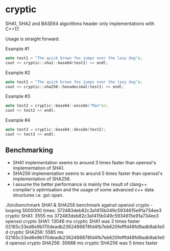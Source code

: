 # cryptic
SHA1, SHA2 and BASE64 algorithms header only implementations with C++17.

Usage is straight forward.

Example #1
```c++
auto test1 = "The quick brown fox jumps over the lazy dog"s;
cout << cryptic::sha1::base64(test1) << endl;
```
Example #2
```c++
auto test1 = "The quick brown fox jumps over the lazy dog"s;
cout << cryptic::sha256::hexadecimal(test1) << endl;
```
Example #3
```c++
auto test2 = cryptic::base64::encode("Man"s);
cout << test2 << endl;
```
Example #4
```c++
auto test3 = cryptic::base64::decode(test2);
cout << test3 << endl;
```

## Benchmarking
- SHA1 implementation seems to around 3 times faster than openssl's implementation of SHA1.
- SHA256 implementation seems to around 5 times faster than openssl's implementation of SHA256.
- I assume the better performance is mainly the result of clang++ complier's optimisation and the usage of some advanced c++ data structures i.e. gsl::span.

./bin/benchmark
SHA1 & SHA256 benchmark against openssl crypto - looping 5000000 times:
372483deb82c3a1415b049c5934615e91a734ee3
cryptic SHA1: 3555 ms
372483deb82c3a1415b049c5934615e91a734ee3
openssl crypto SHA1: 13046 ms
cryptic SHA1 was 3 times faster
02165c33ed6e9b170deadb2362498878fd4fb7eb620fefffd48fd9adb9ab1e0d
cryptic SHA256: 5585 ms
02165c33ed6e9b170deadb2362498878fd4fb7eb620fefffd48fd9adb9ab1e0d
openssl crypto SHA256: 30688 ms
cryptic SHA256 was 5 times faster

